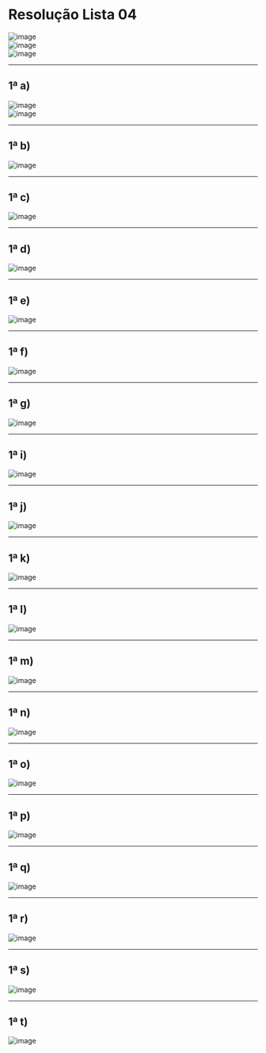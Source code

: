 # Resolução Lista 04

![image](https://github.com/user-attachments/assets/60fe9a05-a6fd-44a7-b56f-66ee0b2cd14a)<br>
![image](https://github.com/user-attachments/assets/194af41b-8ff6-4a96-a2c4-2b14fcffa6a6)<br>
![image](https://github.com/user-attachments/assets/1e52ee8e-93db-4871-9435-0627e0907c56)

---
## 1ª a)

![image](https://github.com/user-attachments/assets/a2cdb58d-735c-4808-8f69-d736550ae6b9)<br>
![image](https://github.com/user-attachments/assets/c2b424bb-ca49-4b54-8e34-a6d736f54cff)

---
## 1ª b)

![image](https://github.com/user-attachments/assets/a7fb8521-474c-4243-9b15-59dbd45f441e)

---
## 1ª c)

![image](https://github.com/user-attachments/assets/e331a22b-1dd6-4729-b888-8c0d0ccf988a)

---
## 1ª d)

![image](https://github.com/user-attachments/assets/7a064e39-4c42-4b0a-888e-88aca4d8076f)

---
## 1ª e)

![image](https://github.com/user-attachments/assets/e6144001-f174-4b9e-87a4-9f5efc5104b4)

---
## 1ª f)

![image](https://github.com/user-attachments/assets/b5acadd2-5e77-4b5e-b697-9a2cc23d5967)

---
## 1ª g)

![image](https://github.com/user-attachments/assets/74e6110f-09b9-4145-a7eb-9f17ea1860c8)

---
## 1ª i)

![image](https://github.com/user-attachments/assets/55a07ad1-329c-43db-96b4-b778d47e6cd3)

---
## 1ª j)

![image](https://github.com/user-attachments/assets/c119857c-f913-4c97-9886-735004a9f65a)

---
## 1ª k)

![image](https://github.com/user-attachments/assets/8a57882f-7e1b-4be2-9ed7-f3b92df687a3)

---
## 1ª l)

![image](https://github.com/user-attachments/assets/b4ef4063-a1c1-4a79-8871-7547213ada92)

---
## 1ª m)

![image](https://github.com/user-attachments/assets/339b0e21-d392-4fea-b337-9de88edbcdb0)

---
## 1ª n)

![image](https://github.com/user-attachments/assets/c7b69f19-542e-48f6-a192-a7d4109602ca)

---
## 1ª o)

![image](https://github.com/user-attachments/assets/e9588dba-da66-4114-b8e7-1f77b6205c29)

---
## 1ª p)

![image](https://github.com/user-attachments/assets/91e6e240-6891-4df1-8565-70f55ba9f27c)

---
## 1ª q)

![image](https://github.com/user-attachments/assets/bed1302e-0836-45ba-826c-94dbd9fac7a3)

---
## 1ª r)

![image](https://github.com/user-attachments/assets/df0ff877-5378-40f4-bdbc-a1fec8fce2a6)

---
## 1ª s)

![image](https://github.com/user-attachments/assets/0cea966a-4ac3-4bd3-8d8b-9082815083a3)

---
## 1ª t)

![image](https://github.com/user-attachments/assets/7e3f3937-d25c-4299-a532-84f211b7662c)
